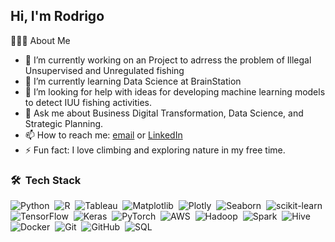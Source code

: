 ## Hi, I'm Rodrigo
👨🏻‍💻  About Me

- 🔭 I’m currently working on an Project to adrress the problem of Illegal Unsupervised and Unregulated fishing
- 🌱 I’m currently learning Data Science at BrainStation
- 🤔 I’m looking for help with ideas for developing machine learning models to detect IUU fishing activities.
- 💬 Ask me about Business Digital Transformation, Data Science, and Strategic Planning.
- 📫 How to reach me: [email](rodrigo.pelayo@hotamail.com) or [LinkedIn](https://www.linkedin.com/in/rodrigopelayo/)
- ⚡ Fun fact:  I love climbing and exploring nature in my free time.

### 🛠 &nbsp;Tech Stack

![Python](https://img.shields.io/badge/-Python-05122A?style=flat&logo=python)&nbsp;
![R](https://img.shields.io/badge/-R-05122A?style=flat&logo=R&logoColor=276DC3)&nbsp;
![Tableau](https://img.shields.io/badge/-Tableau-05122A?style=flat&logo=Tableau)&nbsp;
![Matplotlib](https://img.shields.io/badge/-Matplotlib-05122A?style=flat&logo=Matplotlib)&nbsp;
![Plotly](https://img.shields.io/badge/-Plotly-05122A?style=flat&logo=Plotly)&nbsp;
![Seaborn](https://img.shields.io/badge/-Seaborn-05122A?style=flat&logo=Seaborn)&nbsp;
![scikit-learn](https://img.shields.io/badge/-scikit--learn-05122A?style=flat&logo=scikit-learn)&nbsp;
![TensorFlow](https://img.shields.io/badge/-TensorFlow-05122A?style=flat&logo=TensorFlow)&nbsp;
![Keras](https://img.shields.io/badge/-Keras-05122A?style=flat&logo=Keras)&nbsp;
![PyTorch](https://img.shields.io/badge/-PyTorch-05122A?style=flat&logo=PyTorch)&nbsp;
![AWS](https://img.shields.io/badge/-AWS-05122A?style=flat&logo=Amazon-AWS)&nbsp;
![Hadoop](https://img.shields.io/badge/-Hadoop-05122A?style=flat&logo=Apache-Hadoop)&nbsp;
![Spark](https://img.shields.io/badge/-Spark-05122A?style=flat&logo=Apache-Spark)&nbsp;
![Hive](https://img.shields.io/badge/-Hive-05122A?style=flat&logo=Apache-Hive)&nbsp;
![Docker](https://img.shields.io/badge/-Docker-05122A?style=flat&logo=Docker)&nbsp;
![Git](https://img.shields.io/badge/-Git-05122A?style=flat&logo=git)&nbsp;
![GitHub](https://img.shields.io/badge/-GitHub-05122A?style=flat&logo=github)&nbsp;
![SQL](https://img.shields.io/badge/-SQL-05122A?style=flat&logo=MySQL)&nbsp;
